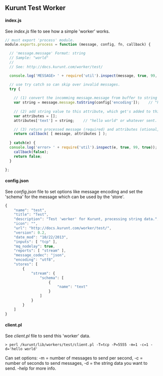 ## Kurunt Test Worker

#### index.js

See _index.js_ file to see how a simple 'worker' works.

```js
// must export 'process' module.
module.exports.process = function (message, config, fn, callback) {

  // 'message.message' Format: string
  // Sample: "world"
  //
  // See: http://docs.kurunt.com/worker/test/

  console.log('MESSAGE> ' + require('util').inspect(message, true, 99, true));    // uncomment to debug message.

  // use try catch so can skip over invalid messages.
  try {
  
    // (1) convert the incomming message.message from buffer to string (text).
    var string = message.message.toString(config['encoding']);    // "hello world" or whatever sent.
    
    // (2) add string value to this attribute, which get's added to this messages: stores: schema.
    var attributes = [];
    attributes['text'] = string;    // "hello world" or whatever sent.

    // (3) return processed message (required) and attributes (otional, set manually within message otherwise) back to kurunt.
    return callback( [ message, attributes ] );
  
  } catch(e) {
  console.log('error> ' + require('util').inspect(e, true, 99, true));
    callback(false);
    return false;
  }

};

```

#### config.json

See _config.json_ file to set options like message encoding and set the 'schema' for the message which can be used by the 'store'.

```js
{
	"name": "test",
	"title": "Test",
	"description": "Test 'worker' for Kurunt, processing string data.",
	"icon": "",
	"url": "http://docs.kurunt.com/worker/test/",
	"version": 0.2,	
	"date_mod": "10/22/2013",
	"inputs": [ "tcp" ],
	"mq_nodelay": true,
	"reports": [ "stream" ],
	"message_codec": "json",
	"encoding": "utf8",
	"stores": [
		{
			"stream": {
				"schema": [
					{
						"name": "text"
					}
				]
			}
		}	
	]
}

```

#### client.pl

See _client.pl_ file to send this 'worker' data.

```
> perl /kurunt/lib/workers/test/client.pl -T=tcp -P=5555 -m=1 -c=1 -d='hello world'
```
Can set options: -m = number of messages to send per second, -c = number of seconds to send messages, -d = the string data you want to send. -help for more info.

